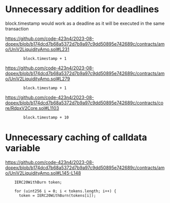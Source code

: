 # Unnecessary addition for deadlines

block.timestamp would work as a deadline as it will be executed in the same transaction

https://github.com/code-423n4/2023-08-dopex/blob/b174dcd7b68a5372d7b9a97c9dd50895e742689c/contracts/amo/UniV2LiquidityAmo.sol#L231

```solidity
        block.timestamp + 1
```

https://github.com/code-423n4/2023-08-dopex/blob/b174dcd7b68a5372d7b9a97c9dd50895e742689c/contracts/amo/UniV2LiquidityAmo.sol#L279

```solidity
        block.timestamp + 1
```

https://github.com/code-423n4/2023-08-dopex/blob/b174dcd7b68a5372d7b9a97c9dd50895e742689c/contracts/core/RdpxV2Core.sol#L1103

```solidity
        block.timestamp + 10
```

# Unnecessary caching of calldata variable

https://github.com/code-423n4/2023-08-dopex/blob/b174dcd7b68a5372d7b9a97c9dd50895e742689c/contracts/amo/UniV2LiquidityAmo.sol#L145-L148

```solidity
    IERC20WithBurn token;

    for (uint256 i = 0; i < tokens.length; i++) {
      token = IERC20WithBurn(tokens[i]);
```